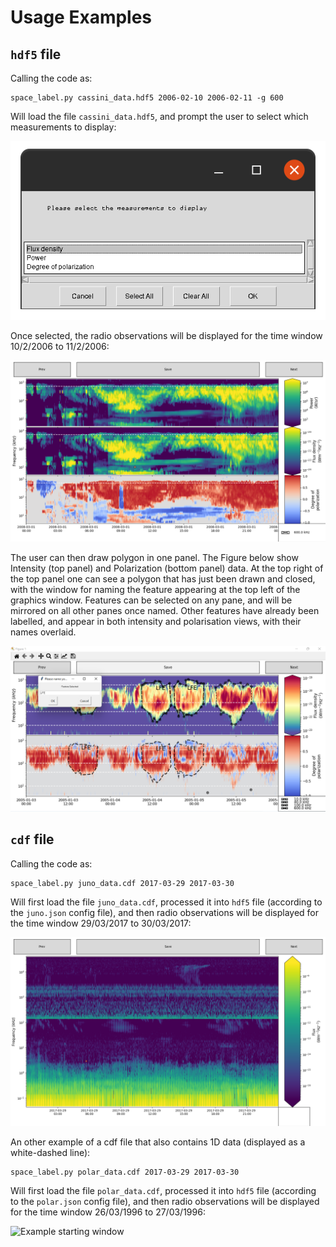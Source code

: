 # Usage Examples

## `hdf5` file
Calling the code as:
```shell
space_label.py cassini_data.hdf5 2006-02-10 2006-02-11 -g 600
```
Will load the file `cassini_data.hdf5`, and prompt the user to select which measurements to display:

![Example starting window](images/select-measurements.png)

Once selected, the radio observations will be displayed
for the time window 10/2/2006 to 11/2/2006:

![Example starting window](images/display-measurements_cassini.png)


The user can then draw polygon in one panel. The Figure below show Intensity (top panel) and Polarization (bottom panel) data. At the top right of the top panel one can see a polygon that has just been drawn and closed, with the window for naming the feature appearing at the top left of the graphics window.  Features can be selected on any pane, and will be mirrored on all other panes once named.
Other features have already been labelled, and appear in both intensity and polarisation views, with their names overlaid.

![Example saving feature Cassini](https://github.com/CorentinLouis/SPACE_labelling_tool/blob/master/docs/source/images/save_features_cassini.png?raw=True)


## `cdf` file
Calling the code as:
```shell
space_label.py juno_data.cdf 2017-03-29 2017-03-30
```
Will first load the file `juno_data.cdf`, processed it into `hdf5` file (according to the `juno.json` config file), and then radio observations will be displayed for the time window 29/03/2017 to 30/03/2017:

![Example starting window](images/display-measurements_juno.png)

An other example of a cdf file that also contains 1D data (displayed as a white-dashed line):
```shell
space_label.py polar_data.cdf 2017-03-29 2017-03-30
```
Will first load the file `polar_data.cdf`, processed it into `hdf5` file (according to the `polar.json` config file), and then radio observations will be displayed for the time window 26/03/1996 to 27/03/1996:

![Example starting window](/images/display-measurements_polar.png)